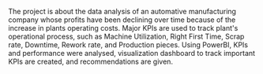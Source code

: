 The project is about the data analysis of an automative manufacturing company whose profits have been declining over time because of the increase in plants operating costs. Major KPIs are used to track plant's operational process, such as Machine Utilization, Right First Time, Scrap rate, Downtime, Rework rate, and Production pieces. Using PowerBI, KPIs and performance were analysed, visualization dashboard to track important KPIs are created, and recommendations are given.
